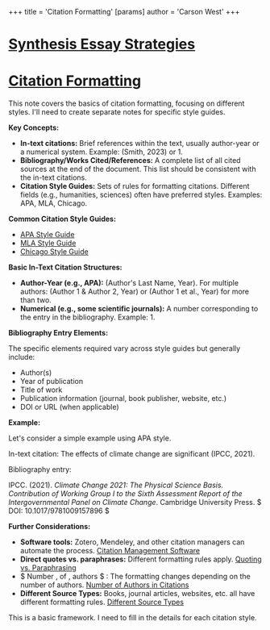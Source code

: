 +++
 title = 'Citation Formatting'
[params]
	author = 'Carson West'
+++
# [Synthesis Essay Strategies](./../synthesis-essay-strategies/)
# [Citation Formatting](./../citation-formatting/)

This note covers the basics of citation formatting, focusing on different styles.  I'll need to create separate notes for specific style guides.

**Key Concepts:**

* **In-text citations:**  Brief references within the text, usually author-year or a numerical system.  Example: (Smith, 2023) or 1.
* **Bibliography/Works Cited/References:** A complete list of all cited sources at the end of the document.  This list should be consistent with the in-text citations.
* **Citation Style Guides:**  Sets of rules for formatting citations.  Different fields (e.g., humanities, sciences) often have preferred styles.  Examples: APA, MLA, Chicago.


**Common Citation Style Guides:**

* [APA Style Guide](./../apa-style-guide/)
* [MLA Style Guide](./../mla-style-guide/)
* [Chicago Style Guide](./../chicago-style-guide/)


**Basic In-Text Citation Structures:**

* **Author-Year (e.g., APA):**  (Author's Last Name, Year).  For multiple authors: (Author 1 & Author 2, Year) or (Author 1 et al., Year) for more than two.
* **Numerical (e.g., some scientific journals):**  A number corresponding to the entry in the bibliography.  Example: 1.

**Bibliography Entry Elements:**

The specific elements required vary across style guides but generally include:

* Author(s)
* Year of publication
* Title of work
* Publication information (journal, book publisher, website, etc.)
* DOI or URL (when applicable)


**Example:**

Let's consider a simple example using APA style.

In-text citation:  The effects of climate change are significant (IPCC, 2021).

Bibliography entry:

IPCC. (2021). *Climate Change 2021: The Physical Science Basis. Contribution of Working Group I to the Sixth Assessment Report of the Intergovernmental Panel on Climate Change*. Cambridge University Press.   $ DOI: 10.1017/9781009157896 $ 


**Further Considerations:**

* **Software tools:**  Zotero, Mendeley, and other citation managers can automate the process. [Citation Management Software](./../citation-management-software/)
* **Direct quotes vs. paraphrases:**  Different formatting rules apply. [Quoting vs. Paraphrasing](./../quoting-vs.-paraphrasing/)
*  $ Number \, of \, authors $ :  The formatting changes depending on the number of authors.  [Number of Authors in Citations](./../number-of-authors-in-citations/)
* **Different Source Types:** Books, journal articles, websites, etc. all have different formatting rules. [Different Source Types](./../different-source-types/)


This is a basic framework.  I need to fill in the details for each citation style.
